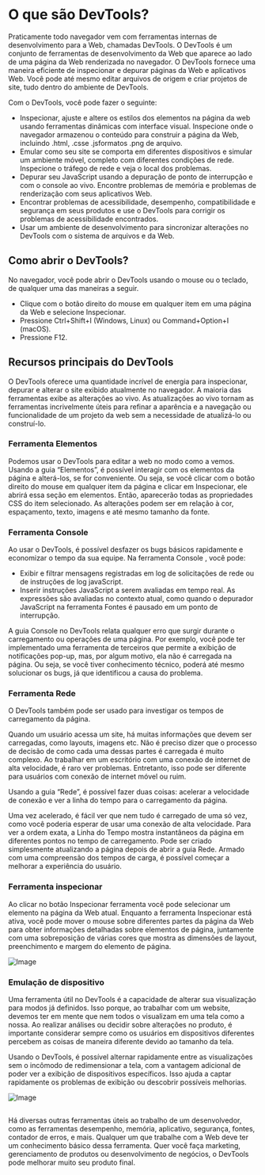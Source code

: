 # O que são DevTools?

Praticamente todo navegador vem com ferramentas internas de desenvolvimento para a Web, chamadas DevTools. O DevTools é um conjunto de ferramentas de desenvolvimento da Web que aparece ao lado de uma página da Web renderizada no navegador. O DevTools fornece uma maneira eficiente de inspecionar e depurar páginas da Web e aplicativos Web. Você pode até mesmo editar arquivos de origem e criar projetos de site, tudo dentro do ambiente de DevTools.

Com o DevTools, você pode fazer o seguinte:

- Inspecionar, ajuste e altere os estilos dos elementos na página da web usando ferramentas dinâmicas com interface visual. Inspecione onde o navegador armazenou o conteúdo para construir a página da Web, incluindo .html, .csse .jsformatos .png de arquivo.
- Emular como seu site se comporta em diferentes dispositivos e simular um ambiente móvel, completo com diferentes condições de rede. Inspecione o tráfego de rede e veja o local dos problemas.
- Depurar seu JavaScript usando a depuração de ponto de interrupção e com o console ao vivo. Encontre problemas de memória e problemas de renderização com seus aplicativos Web.
- Encontrar problemas de acessibilidade, desempenho, compatibilidade e segurança em seus produtos e use o DevTools para corrigir os problemas de acessibilidade encontrados.
- Usar um ambiente de desenvolvimento para sincronizar alterações no DevTools com o sistema de arquivos e da Web.

## Como abrir o DevTools?

No navegador, você pode abrir o DevTools usando o mouse ou o teclado, de qualquer uma das maneiras a seguir.

- Clique com o botão direito do mouse em qualquer item em uma página da Web e selecione Inspecionar.
- Pressione Ctrl+Shift+I (Windows, Linux) ou Command+Option+I (macOS).
- Pressione F12.

## Recursos principais do DevTools

O DevTools oferece uma quantidade incrível de energia para inspecionar, depurar e alterar o site exibido atualmente no navegador. A maioria das ferramentas exibe as alterações ao vivo. As atualizações ao vivo tornam as ferramentas incrivelmente úteis para refinar a aparência e a navegação ou funcionalidade de um projeto da web sem a necessidade de atualizá-lo ou construí-lo.

### Ferramenta Elementos

Podemos usar o DevTools para editar a web no modo como a vemos. Usando a guia “Elementos”, é possível interagir com os elementos da página e alterá-los, se for conveniente. Ou seja, se você clicar com o botão direito do mouse em qualquer item da página e clicar em Inspecionar, ele abrirá essa seção em elementos. Então, aparecerão todas as propriedades CSS do item selecionado. As alterações podem ser em relação à cor, espaçamento, texto, imagens e até mesmo tamanho da fonte.

### Ferramenta Console

Ao usar o DevTools, é possível desfazer os bugs básicos rapidamente e economizar o tempo da sua equipe. Na ferramenta Console , você pode:

- Exibir e filtrar mensagens registradas em log de solicitações de rede ou de instruções de log javaScript.
- Inserir instruções JavaScript a serem avaliadas em tempo real. As expressões são avaliadas no contexto atual, como quando o depurador JavaScript na ferramenta Fontes é pausado em um ponto de interrupção.

A guia Console no DevTools relata qualquer erro que surgir durante o carregamento ou operações de uma página. Por exemplo, você pode ter implementado uma ferramenta de terceiros que permite a exibição de notificações pop-up, mas, por algum motivo, ela não é carregada na página. Ou seja, se você tiver conhecimento técnico, poderá até mesmo solucionar os bugs, já que identificou a causa do problema.

### Ferramenta Rede

O DevTools também pode ser usado para investigar os tempos de carregamento da página.

Quando um usuário acessa um site, há muitas informações que devem ser carregadas, como layouts, imagens etc. Não é preciso dizer que o processo de decisão de como cada uma dessas partes é carregada é muito complexo. Ao trabalhar em um escritório com uma conexão de internet de alta velocidade, é raro ver problemas. Entretanto, isso pode ser diferente para usuários com conexão de internet móvel ou ruim.

Usando a guia “Rede”, é possível fazer duas coisas: acelerar a velocidade de conexão e ver a linha do tempo para o carregamento da página.

Uma vez acelerado, é fácil ver que nem tudo é carregado de uma só vez, como você poderia esperar de usar uma conexão de alta velocidade. Para ver a ordem exata, a Linha do Tempo mostra instantâneos da página em diferentes pontos no tempo de carregamento. Pode ser criado simplesmente atualizando a página depois de abrir a guia Rede. Armado com uma compreensão dos tempos de carga, é possível começar a melhorar a experiência do usuário.

### Ferramenta inspecionar

Ao clicar no botão Inspecionar ferramenta você pode selecionar um elemento na página da Web atual. Enquanto a ferramenta Inspecionar está ativa, você pode mover o mouse sobre diferentes partes da página da Web para obter informações detalhadas sobre elementos de página, juntamente com uma sobreposição de várias cores que mostra as dimensões de layout, preenchimento e margem do elemento de página.

![Image](https://user-images.githubusercontent.com/98550669/191850582-a6433e47-5ab8-408a-bc01-685f193cc815.png)

### Emulação de dispositivo

Uma ferramenta útil no DevTools é a capacidade de alterar sua visualização para modos já definidos. Isso porque, ao trabalhar com um website, devemos ter em mente que nem todos o visualizam em uma tela como a nossa. Ao realizar análises ou decidir sobre alterações no produto, é importante considerar sempre como os usuários em dispositivos diferentes percebem as coisas de maneira diferente devido ao tamanho da tela.

Usando o DevTools, é possível alternar rapidamente entre as visualizações sem o incômodo de redimensionar a tela, com a vantagem adicional de poder ver a exibição de dispositivos específicos. Isso ajuda a captar rapidamente os problemas de exibição ou descobrir possíveis melhorias.

![Image](https://user-images.githubusercontent.com/98550669/191851089-f6d9c346-ffad-496e-bdf8-4672d32c23cf.png)

##

Há diversas outras ferramentas úteis ao trabalho de um desenvolvedor, como as ferramentas desempenho, memória, aplicativo, segurança, fontes, contador de erros, e mais. Qualquer um que trabalhe com a Web deve ter um conhecimento básico dessa ferramenta. Quer você faça marketing, gerenciamento de produtos ou desenvolvimento de negócios, o DevTools pode melhorar muito seu produto final.
